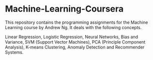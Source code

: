 # Machine-Learning-Coursera
This repository contains the programming assignments for the Machine Learning course by Andrew Ng. It deals with the following concepts.

Linear Regression, Logistic Regression, Neural Networks, Bias and Variance, SVM (Support Vector Machines), PCA (Principle Component Analysis), K-means Clustering, Anomaly Detection and Recommender Systems.
